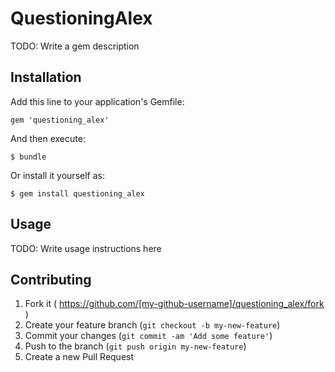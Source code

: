 # QuestioningAlex

TODO: Write a gem description

## Installation

Add this line to your application's Gemfile:

    gem 'questioning_alex'

And then execute:

    $ bundle

Or install it yourself as:

    $ gem install questioning_alex

## Usage

TODO: Write usage instructions here

## Contributing

1. Fork it ( https://github.com/[my-github-username]/questioning_alex/fork )
2. Create your feature branch (`git checkout -b my-new-feature`)
3. Commit your changes (`git commit -am 'Add some feature'`)
4. Push to the branch (`git push origin my-new-feature`)
5. Create a new Pull Request
